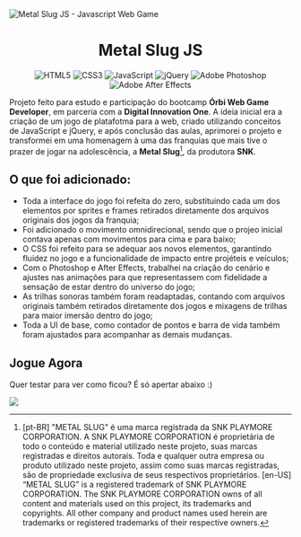 <img src="./src/assets/images/metal-slug-js.gif" alt="Metal Slug JS - Javascript Web Game">

<h1 align="center">Metal Slug JS</h1>

<div align="center" width="100%">

![HTML5](https://img.shields.io/badge/html5-%23E34F26.svg?style=for-the-badge&logo=html5&logoColor=white)
![CSS3](https://img.shields.io/badge/css3-%231572B6.svg?style=for-the-badge&logo=css3&logoColor=white)
![JavaScript](https://img.shields.io/badge/javascript-%23323330.svg?style=for-the-badge&logo=javascript&logoColor=%23F7DF1E)
![jQuery](https://img.shields.io/badge/jquery-%230769AD.svg?style=for-the-badge&logo=jquery&logoColor=white)
![Adobe Photoshop](https://img.shields.io/badge/adobe%20photoshop-%2331A8FF.svg?style=for-the-badge&logo=adobe%20photoshop&logoColor=white)
![Adobe After Effects](https://img.shields.io/badge/Adobe%20After%20Effects-9999FF.svg?style=for-the-badge&logo=Adobe%20After%20Effects&logoColor=white)
  
</div>

Projeto feito para estudo e participação do bootcamp **Órbi Web Game Developer**, em parceria com a **Digital Innovation One**. 
A ideia inicial era a criação de um jogo de platafotma para a web, criado utilizando conceitos de JavaScript e jQuery, e após conclusão das aulas, aprimorei o projeto e transformei em uma homenagem à uma das franquias que mais tive o prazer de jogar na adolescência, a **Metal Slug**[^1], da produtora **SNK**.


## O que foi adicionado: 

- Toda a interface do jogo foi refeita do zero, substituindo cada um dos elementos por sprites e frames retirados diretamente dos arquivos originais dos jogos da franquia;
- Foi adicionado o movimento omnidirecional, sendo que o projeo inicial contava apenas com movimentos para cima e para baixo;
- O CSS foi refeito para se adequar aos novos elementos, garantindo fluidez no jogo e a funcionalidade de impacto entre projéteis e veículos;
- Com o Photoshop e After Effects, trabalhei na criação do cenário e ajustes nas animações para que representassem com fidelidade a sensação de estar dentro do universo do jogo;
- As trilhas sonoras também foram readaptadas, contando com arquivos originais também retirados diretamente dos jogos e mixagens de trilhas para maior imersão dentro do jogo;
- Toda a UI de base, como contador de pontos e barra de vida também foram ajustados para acompanhar as demais mudanças.


## Jogue Agora

Quer testar para ver como ficou? É só apertar abaixo :)

[<img src="https://user-images.githubusercontent.com/89167737/165472965-217056d7-87cf-419d-b6ee-9e948539aced.gif">](https://fernandobade.github.io/metal-slug-js/)


[^1]: [pt-BR] "METAL SLUG" é uma marca registrada da SNK PLAYMORE CORPORATION. A SNK PLAYMORE CORPORATION é proprietária de todo o conteúdo e material utilizado neste projeto, suas marcas registradas e direitos autorais. Toda e qualquer outra empresa ou produto utilizado neste projeto, assim como suas marcas registradas, são de propriedade exclusiva de seus respectivos proprietários. [en-US] “METAL SLUG” is a registered trademark of SNK PLAYMORE CORPORATION. The SNK PLAYMORE CORPORATION owns of all content and materials used on this project, its trademarks and copyrights. All other company and product names used herein are trademarks or registered trademarks of their respective owners.
